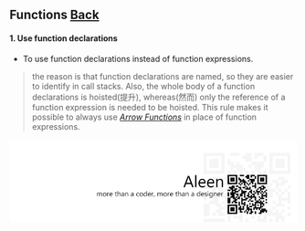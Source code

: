 ## Functions [**Back**](./../README.md)

#### 1. Use function declarations

- To use function declarations instead of function expressions.

> the reason is that function declarations are named, so they are easier to identify in call stacks. Also, the whole body of a function declarations is hoisted(提升), whereas(然而) only the reference of a function expression is needed to be hoisted. This rule makes it possible to always use [*Arrow Functions*](./../arrowFunctions/arrowFunctions.md) in place of function expressions.


<a href="http://aleen42.github.io/" target="_blank" ><img src="./../pic/tail.gif"></a>